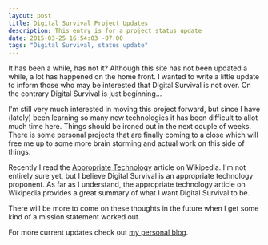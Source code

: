 ```yaml
---
layout: post
title: Digital Survival Project Updates
description: This entry is for a project status update
date: 2015-03-25 16:54:03 -07:00
tags: "Digital Survival, status update"
---
```


It has been a while, has not it? Although this site has not been updated a while, a lot has happened on the home front. I wanted to write a little update to inform those who may be interested that Digital Survival is not over. On the contrary Digital Survival is just beginning...

I'm still very much interested in moving this project forward, but since I have (lately) been learning so many new technologies it has been difficult to allot much time here. Things should be ironed out in the next couple of weeks. There is some personal projects that are finally coming to a close which will free me up to some more brain storming and actual work on this side of things.

Recently I read the [Appropriate Technology](https://en.wikipedia.org/wiki/Appropriate_technology) article on Wikipedia. I'm not entirely sure yet, but I believe Digital Survival is an appropriate technology proponent. As far as I understand, the appropriate technology article on Wikipedia provides a great summary of what I want Digital Survival to be.

There will be more to come on these thoughts in the future when I get some kind of a mission statement worked out.

For more current updates check out [my personal blog](http://maffblaster.github.io/).
